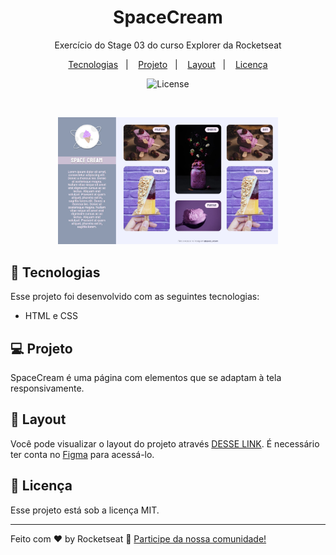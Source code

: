 <h1 align="center"> SpaceCream </h1>

<p align="center">
Exercício do Stage 03 do curso Explorer da Rocketseat</p>

<p align="center">
  <a href="#-tecnologias">Tecnologias</a>&nbsp;&nbsp;&nbsp;|&nbsp;&nbsp;&nbsp;
  <a href="#-projeto">Projeto</a>&nbsp;&nbsp;&nbsp;|&nbsp;&nbsp;&nbsp;
  <a href="#-layout">Layout</a>&nbsp;&nbsp;&nbsp;|&nbsp;&nbsp;&nbsp;
  <a href="#memo-licença">Licença</a>
</p>

<p align="center">
  <img alt="License" src="https://img.shields.io/static/v1?label=license&message=MIT&color=49AA26&labelColor=000000">
</p>

<br>

<p align="center">
  <img alt="Projeto SpaceCream" src="https://raw.githubusercontent.com/gabrielmattano/projetohtmlcssresponsive/main/print_projeto.jpg" width="70%">
</p>

## 🚀 Tecnologias

Esse projeto foi desenvolvido com as seguintes tecnologias:

- HTML e CSS

## 💻 Projeto

SpaceCream é uma página com elementos que se adaptam à tela responsivamente.

## 🔖 Layout

Você pode visualizar o layout do projeto através [DESSE LINK](https://www.figma.com/file/pddZCuQIRLjk5dEHQ4L4YR/Stage-03---Grid-com-anima%C3%A7%C3%B5es/duplicate). É necessário ter conta no [Figma](https://figma.com) para acessá-lo.

## :memo: Licença

Esse projeto está sob a licença MIT.

---

Feito com ♥ by Rocketseat :wave: [Participe da nossa comunidade!](https://discord.gg/rocketseat)
